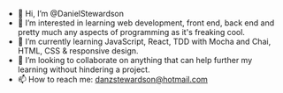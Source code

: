 - 👋 Hi, I’m @DanielStewardson
- 👀 I’m interested in learning web development, front end, back end and pretty much any aspects of programming as it's freaking cool.
- 🌱 I’m currently learning JavaScript, React, TDD with Mocha and Chai, HTML, CSS & responsive design.
- 💞️ I’m looking to collaborate on anything that can help further my learning without hindering a project.
- 📫 How to reach me: danzstewardson@hotmail.com

<!---
DanielStewardson/DanielStewardson is a ✨ special ✨ repository because its `README.md` (this file) appears on your GitHub profile.
You can click the Preview link to take a look at your changes.
--->
